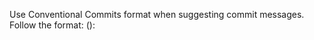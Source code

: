 Use Conventional Commits format when suggesting commit messages. Follow the format: <type>(<scope>): <short summary>
